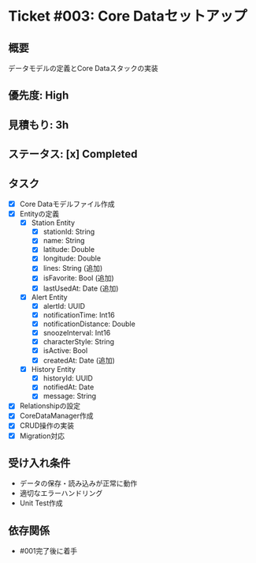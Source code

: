 # Ticket #003: Core Dataセットアップ

## 概要
データモデルの定義とCore Dataスタックの実装

## 優先度: High
## 見積もり: 3h
## ステータス: [x] Completed

## タスク
- [x] Core Dataモデルファイル作成
- [x] Entityの定義
  - [x] Station Entity
    - [x] stationId: String
    - [x] name: String
    - [x] latitude: Double
    - [x] longitude: Double
    - [x] lines: String (追加)
    - [x] isFavorite: Bool (追加)
    - [x] lastUsedAt: Date (追加)
  - [x] Alert Entity
    - [x] alertId: UUID
    - [x] notificationTime: Int16
    - [x] notificationDistance: Double
    - [x] snoozeInterval: Int16
    - [x] characterStyle: String
    - [x] isActive: Bool
    - [x] createdAt: Date (追加)
  - [x] History Entity
    - [x] historyId: UUID
    - [x] notifiedAt: Date
    - [x] message: String
- [x] Relationshipの設定
- [x] CoreDataManager作成
- [x] CRUD操作の実装
- [x] Migration対応

## 受け入れ条件
- データの保存・読み込みが正常に動作
- 適切なエラーハンドリング
- Unit Test作成

## 依存関係
- #001完了後に着手
